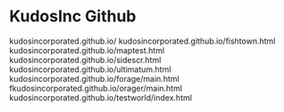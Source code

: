 # KudosInc Github

kudosincorporated.github.io/ 
kudosincorporated.github.io/fishtown.html
kudosincorporated.github.io/maptest.html
kudosincorporated.github.io/sidescr.html
kudosincorporated.github.io/ultimatum.html
kudosincorporated.github.io/forage/main.html
fkudosincorporated.github.io/orager/main.html
kudosincorporated.github.io/testworld/index.html
